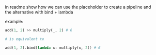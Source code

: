 in readme show how we can use the placeholder to create a pipeline 
and the alternative with bind + lambda

example:

```python
add(1, 2) >> multiply(_, 2) # 6

# is equivalent to

add(1, 2).bind(lambda x: multiply(x, 2)) # 6
```



